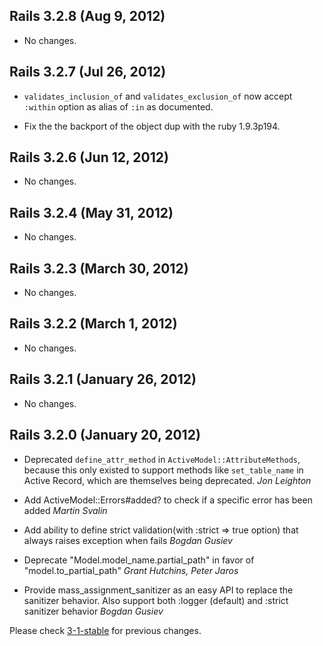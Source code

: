 ## Rails 3.2.8 (Aug 9, 2012) ##

*   No changes.

## Rails 3.2.7 (Jul 26, 2012) ##

* `validates_inclusion_of` and `validates_exclusion_of` now accept `:within` option as alias of `:in` as documented.

* Fix the the backport of the object dup with the ruby 1.9.3p194.

## Rails 3.2.6 (Jun 12, 2012) ##

*   No changes.

## Rails 3.2.4 (May 31, 2012) ##

*   No changes.

## Rails 3.2.3 (March 30, 2012) ##

*   No changes.


## Rails 3.2.2 (March 1, 2012) ##

*   No changes.


## Rails 3.2.1 (January 26, 2012) ##

*   No changes.


## Rails 3.2.0 (January 20, 2012) ##

*   Deprecated `define_attr_method` in `ActiveModel::AttributeMethods`, because this only existed to
    support methods like `set_table_name` in Active Record, which are themselves being deprecated. *Jon Leighton*

*   Add ActiveModel::Errors#added? to check if a specific error has been added *Martin Svalin*

*   Add ability to define strict validation(with :strict => true option) that always raises exception when fails *Bogdan Gusiev*

*   Deprecate "Model.model_name.partial_path" in favor of "model.to_partial_path" *Grant Hutchins, Peter Jaros*

*   Provide mass_assignment_sanitizer as an easy API to replace the sanitizer behavior. Also support both :logger (default) and :strict sanitizer behavior *Bogdan Gusiev*

Please check [3-1-stable](https://github.com/rails/rails/blob/3-1-stable/activemodel/CHANGELOG.md) for previous changes.
